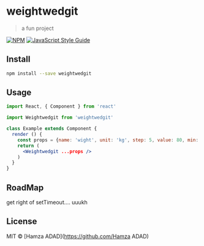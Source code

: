 # weightwedgit

> a fun project

[![NPM](https://img.shields.io/npm/v/weightwedgit.svg)](https://www.npmjs.com/package/weightwedgit) [![JavaScript Style Guide](https://img.shields.io/badge/code_style-standard-brightgreen.svg)](https://standardjs.com)

## Install

```bash
npm install --save weightwedgit
```

## Usage

```jsx
import React, { Component } from 'react'

import Weightwedgit from 'weightwedgit'

class Example extends Component {
  render () {
    const props = {name: 'wight', unit: 'kg', step: 5, value: 80, min: 20, max: 180};
    return (
      <Weightwedgit ...props />
    )
  }
}
```

## RoadMap
get right of setTimeout.... uuukh
## License

MIT © [Hamza ADAD](https://github.com/Hamza ADAD)
